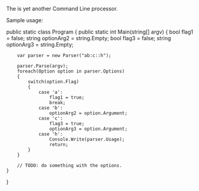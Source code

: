 The is yet another Command Line processor.

Sample usage:

public static class Program
{
	public static int Main(string[] argv)
	{
		bool flag1 = false;
		string optionArg2 = string.Empty;
		bool flag3 = false;
		string optionArg3 = string.Empty;

		var parser = new Parser("ab:c::h");

		parser.Parse(argv);
		foreach(Option option in parser.Options)
		{
			switch(option.Flag) 
			{
				case 'a':
					flag1 = true;
					break;
				case 'b':
					optionArg2 = option.Argument;
				case 'c':
					flag3 = true;
					optionArg3 = option.Argument;
				case 'h':
					Console.Write(parser.Usage);
					return;
			}
		}

		// TODO: do something with the options.
	}
}

